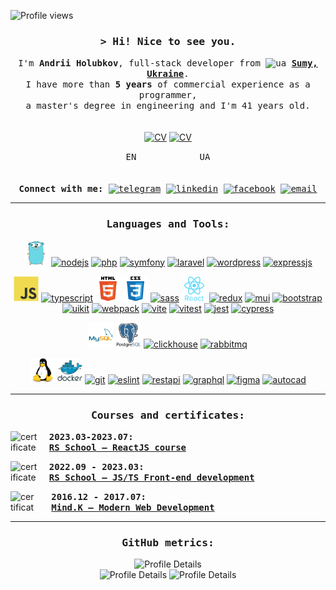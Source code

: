 <!-- Profile Views Counter -->
![Profile views](https://gpvc.arturio.dev/Folganoid?v=3)
<h3 align="center">
        <samp> > Hi! Nice to see you.</samp>
</h3>

<p align="center">
<samp>
I'm <b>Andrii Holubkov</b>, full-stack developer from <img src="https://www.pngall.com/wp-content/uploads/12/We-Support-Ukraine-Flag-PNG-Photo.png" alt="ua" width="15" height="15"/><b> <a target="_blank" href="https://en.wikipedia.org/wiki/Sumy">Sumy, Ukraine</a></b>.
<br />
I have more than <b>5 years</b> of commercial experience as a programmer,
<br />
a master's degree in engineering and I'm 41 years old.
</samp>
<br />
<br />
<br />
<a href="https://drive.google.com/file/d/1cQmkg3a33jHbo6OltH1Ng8e0faGHsXTX/view?usp=share_link" target="_blank"> <img src="https://pngimg.com/uploads/cv/cv_PNG30.png" alt="CV" height="100px" /></a>
<a href="https://drive.google.com/file/d/1kVznntMqFBfs1Coc6roKdaS3T4r85WyU/view?usp=share_link" target="_blank"> <img src="https://pngimg.com/uploads/cv/cv_PNG30.png" alt="CV" height="100px" /></a>
<p align="center"><samp>EN&nbsp;&nbsp;&nbsp;&nbsp;&nbsp;&nbsp;&nbsp;&nbsp;&nbsp;&nbsp;&nbsp;&nbsp;UA</samp</p>
<br />
<br />
<br />

<samp>
<b align="center">
Connect with me:
</b>
<a href="https://t.me/andreygol69/" target="_blank"> <img src="https://w7.pngwing.com/pngs/1/41/png-transparent-telegram-button-icon-thumbnail.png" alt="telegram" width="70" height="16"/></a>
<a href="https://www.linkedin.com/in/andrey-golubkov/" target="_blank"><img src="https://upload.wikimedia.org/wikipedia/commons/thumb/4/4e/LinkedIn_Logo_%28with_%C2%AE%29.svg/150px-LinkedIn_Logo_%28with_%C2%AE%29.svg.png" alt="linkedin" width="70" height="16"/></a>
<a href="https://www.facebook.com/profile.php?id=100014346432536" target="_blank"> <img src="https://upload.wikimedia.org/wikipedia/commons/0/0c/Facebook_logo_2015.jpeg?20150702144944" alt="facebook" width="60" height="16"/></a>
<a href="mailto: folganoid@yahoo.com"> <img src="https://icon-library.com/images/small-email-icon/small-email-icon-29.jpg" alt="email" width="20" height="16"/></a>
</samp>
</p>

---
<h3 align="center">
  <samp>Languages and Tools:</samp>
</h3>
<p align="center">
<a href="https://golang.org" target="_blank"> <img src="https://raw.githubusercontent.com/devicons/devicon/master/icons/go/go-original.svg" alt="go" width="40" height="40"/></a>
<a href="https://nodejs.org" target="_blank"> <img src="https://www.soat.fr/assets/images/formation/NodeJS.png" alt="nodejs" width="40" height="40"/></a>
<a href="https://www.php.net/" target="_blank"> <img src="https://friconix.com/png/fi-snsuxs-php-logo.png" alt="php" width="40" height="40"/></a>
<a href="https://symfony.com/" target="_blank"> <img src="https://seeklogo.com/images/S/symfony-logo-AA34C8FC16-seeklogo.com.png" alt="symfony" width="40" height="40"/></a>
<a href="https://laravel.com/" target="_blank"> <img src="https://cdn.freebiesupply.com/logos/large/2x/laravel-logo-png-transparent.png" alt="laravel" width="40" height="40"/></a>
<a href="https://wordpress.com/" target="_blank"> <img src="https://upload.wikimedia.org/wikipedia/commons/thumb/9/98/WordPress_blue_logo.svg/512px-WordPress_blue_logo.svg.png" alt="wordpress" width="40" height="40"/></a>
<a href="https://expressjs.com/" target="_blank"> <img src="https://upload.wikimedia.org/wikipedia/commons/8/88/Status_iucn_EX_icon.svg" alt="expressjs" width="40" height="40"/></a>
</p>

<p align="center">
<a href="https://developer.mozilla.org/en-US/docs/Web/JavaScript" target="_blank"> <img src="https://raw.githubusercontent.com/devicons/devicon/master/icons/javascript/javascript-original.svg" alt="javascript" width="40" height="40"/></a>
<a href="https://www.typescriptlang.org/" target="_blank"> <img src="https://upload.wikimedia.org/wikipedia/commons/thumb/4/4c/Typescript_logo_2020.svg/512px-Typescript_logo_2020.svg.png" alt="typescript" width="40" height="40"/></a>
<a href="https://www.w3.org/html/" target="_blank"> <img src="https://raw.githubusercontent.com/devicons/devicon/master/icons/html5/html5-original-wordmark.svg" alt="html5" width="40" height="40"/></a>
<a href="https://www.w3schools.com/css/" target="_blank"> <img src="https://raw.githubusercontent.com/devicons/devicon/master/icons/css3/css3-original-wordmark.svg" alt="css3" width="40" height="40"/></a>
<a href="https://sass-lang.com/" target="_blank"> <img src="https://upload.wikimedia.org/wikipedia/commons/thumb/9/96/Sass_Logo_Color.svg/512px-Sass_Logo_Color.svg.png" alt="sass" width="40" height="40"/></a>
<a href="https://reactjs.org/" target="_blank"> <img src="https://raw.githubusercontent.com/devicons/devicon/master/icons/react/react-original-wordmark.svg" alt="react" width="40" height="40"/></a>
<a href="https://redux.js.org/" target="_blank"> <img src="https://raw.githubusercontent.com/reduxjs/redux/master/logo/logo.svg" alt="redux" width="40" height="40"/></a>
<a href="https://mui.com/" target="_blank"> <img src="https://seeklogo.com/images/M/material-ui-logo-5BDCB9BA8F-seeklogo.com.png" alt="mui" width="40" height="40"/></a>
<a href="https://getbootstrap.com/" target="_blank"> <img src="https://upload.wikimedia.org/wikipedia/commons/archive/b/b2/20210507000023%21Bootstrap_logo.svg" alt="bootstrap" width="40" height="40"/></a>
<a href="https://getuikit.com/" target="_blank"> <img src="https://cdn.worldvectorlogo.com/logos/uikit.svg" alt="uikit" width="40" height="40"/></a>
<a href="https://webpack.js.org" target="_blank"> <img src="https://cdn.icon-icons.com/icons2/2415/PNG/512/webpack_original_logo_icon_146300.png" alt="webpack" width="40" height="40"/></a>
<a href="https://vitejs.dev/" target="_blank"> <img src="https://vitejs.dev/logo-with-shadow.png" alt="vite" width="40" height="40"/></a>
<a href="https://vitest.dev/" target="_blank"> <img src="https://vitest.dev/logo-shadow.svg" alt="vitest" width="40" height="40"/></a>
<a href="https://jestjs.io/" target="_blank"> <img src="https://cdn.freebiesupply.com/logos/large/2x/jest-logo-png-transparent.png" alt="jest" width="40" height="40"/></a>
<a href="https://www.cypress.io/" target="_blank"> <img src="https://i0.wp.com/blog.knoldus.com/wp-content/uploads/2022/04/cypress.png" alt="cypress" width="40" height="40"/></a>
</p>

<p align="center">
<a href="https://www.mysql.com/" target="_blank"> <img src="https://raw.githubusercontent.com/devicons/devicon/master/icons/mysql/mysql-original-wordmark.svg" alt="mysql" width="40" height="40"/></a>
<a href="https://www.postgresql.org" target="_blank"> <img src="https://raw.githubusercontent.com/devicons/devicon/master/icons/postgresql/postgresql-original-wordmark.svg" alt="postgresql" width="40" height="40"/></a>
<a href="https://clickhouse.com/" target="_blank"> <img src="https://cdn.worldvectorlogo.com/logos/clickhouse.svg" alt="clickhouse" width="40" height="40"/></a>
<a href="https://www.rabbitmq.com/" target="_blank"> <img src="https://herve.beraud.io/images/blog/rabbitmq.png" alt="rabbitmq" width="40" height="40"/></a>

<p align="center">
<a href="https://www.linux.org/" target="_blank"> <img src="https://raw.githubusercontent.com/devicons/devicon/master/icons/linux/linux-original.svg" alt="linux" width="40" height="40"/></a>
<a href="https://www.docker.com/" target="_blank"> <img src="https://raw.githubusercontent.com/devicons/devicon/master/icons/docker/docker-original-wordmark.svg" alt="docker" width="40" height="40"/></a>
<a href="https://git-scm.com/" target="_blank"> <img src="https://www.vectorlogo.zone/logos/git-scm/git-scm-icon.svg" alt="git" width="40" height="40"/></a>
<a href="https://eslint.org/" target="_blank"> <img src="https://upload.wikimedia.org/wikipedia/commons/e/e3/ESLint_logo.svg" alt="eslint" width="40" height="40"/></a>
<a href="https://en.wikipedia.org/wiki/Representational_state_transfer" target="_blank"> <img src="https://uploads-ssl.webflow.com/62038ffc9cd2db4558e3c7b7/623b43bcfcec4ae2e50ca6e3_rest.svg" alt="restapi" width="40" height="40"/></a>
<a href="https://graphql.org/" target="_blank"> <img src="https://upload.wikimedia.org/wikipedia/commons/thumb/1/17/GraphQL_Logo.svg/512px-GraphQL_Logo.svg.png" alt="graphql" width="40" height="40"/></a>
<a href="https://www.figma.com/" target="_blank"> <img src="https://i.pinimg.com/originals/5e/fd/4e/5efd4e04173b52c1c4d1f459679bf7fb.png" alt="figma" width="40" height="40"/></a>
<a href="https://www.autodesk.com/products/autocad/overview" target="_blank"> <img src="https://play-lh.googleusercontent.com/y92LD5c5rdlNfquCy-YPNIvdnS4ISEL05wickp28OLya8WlmWQwXfAP0Yys9iTssny3K=w240-h480-rw" alt="autocad" width="40" height="40"/></a>
</p>

---
<h3 align="center">
  <samp>Courses and certificates:</samp>
</h3>

[<img align="left" height="45px" width="45px" alt="certificate" src="https://as2.ftcdn.net/v2/jpg/04/75/30/35/1000_F_475303500_aVB6cSdQy01VP4NmFHDr4HpZklSRZfQm.jpg"/>](#)

<samp>&nbsp;&nbsp;<b>2023.03-2023.07:</b>\
&nbsp;&nbsp;[**RS School – ReactJS course**](https://rs.school/react/)</samp>
<br/>

[<img align="left" height="45px" width="45px" alt="certificate" src="https://icons.iconarchive.com/icons/custom-icon-design/pretty-office-10/512/Diploma-Certificate-icon.png"/>](https://app.rs.school/certificate/6khc4ykt/)

<samp>&nbsp;&nbsp;<b>2022.09 - 2023.03:</b>\
&nbsp;&nbsp;[**RS School – JS/TS Front-end development**](https://rs.school/js/)</samp>
<br/>

[<img align="left" height="40px" width="40px" alt="certificate" src="https://icons.iconarchive.com/icons/custom-icon-design/pretty-office-10/512/Diploma-Certificate-icon.png"/>](https://www.mindk.com/certificates/5970abf2c645c77074255422/)

<samp>&nbsp;&nbsp;&nbsp;<b>2016.12 - 2017.07:</b>\
&nbsp;&nbsp;&nbsp;[**Mind.K – Modern Web Development**](http://www.learn.mindk.com/)</samp>

---
<h3 align="center">
  <samp>GitHub metrics:</samp>
</h3>

<div align="center">
  <img src="https://github-profile-summary-cards.vercel.app/api/cards/profile-details?username=Folganoid&theme=graywhite" alt="Profile Details" />
</div><div align="center">
  <img src="https://github-profile-summary-cards.vercel.app/api/cards/repos-per-language?username=folganoid&theme=graywhite" alt="Profile Details" />
  <img src="https://github-profile-summary-cards.vercel.app/api/cards/productive-time?username=folganoid&theme=graywhite" alt="Profile Details" />
</div>
